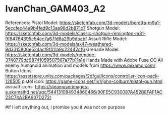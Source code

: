 # IvanChan_GAM403_A2

References:
Pistol Model: https://sketchfab.com/3d-models/beretta-m9a1-5eccfec44a9b4fed9c13aa98d2b871c7
Shotgun Model: https://sketchfab.com/3d-models/classic-shotgun-remington-m31-9f64764395c54cc7a67fd8a29b9dbabf
Assult Rifle Model: https://sketchfab.com/3d-models/ak47-weathered-9d3315806e524acf8f411a9c22442cf6
Grenade Model: https://sketchfab.com/3d-models/grenade-3740779dc98741059507567a77b11a1e
Hands Made with Adobe Fuse CC
All enemy humanoid animation and models from https://www.mixamo.com/
Button Icons: https://assetstore.unity.com/packages/2d/gui/icons/controller-icon-pack-128505
pistol icon: https://game-icons.net/1x1/john-colburn/pistol-gun.html
assualt icons: https://steamuserimages-a.akamaihd.net/ugc/544131084934860466/90FE5C930087A452B8FAF1AC23C74A2BA607D272/

#if i left anything out, i promise you it was not on purpose
